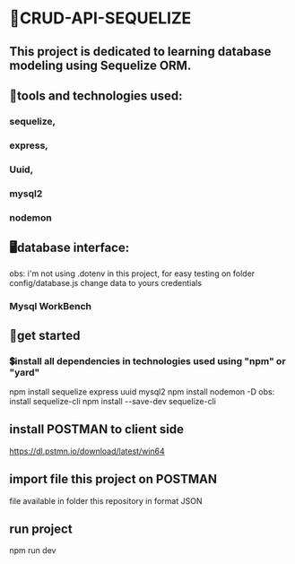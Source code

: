 # 🤖CRUD-API-SEQUELIZE

## This project is dedicated to learning database modeling using Sequelize ORM.

## 🔧tools and technologies used:

### sequelize,

### express,

### Uuid,

### mysql2

### nodemon

## 🖥️database interface:

obs: i'm not using .dotenv in this project, for easy testing
on folder config/database.js change data to yours credentials

### Mysql WorkBench

## 🧩get started

### 💲install all dependencies in technologies used using "npm" or "yard"

npm install sequelize express uuid mysql2
npm install nodemon -D
obs: install sequelize-cli
npm install --save-dev sequelize-cli

## install POSTMAN to client side

https://dl.pstmn.io/download/latest/win64

## import file this project on POSTMAN

file available in folder this repository in format JSON

## run project

npm run dev

